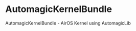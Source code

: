 AutomagicKernelBundle
=====================

AutomagicKernelBundle - AirOS Kernel using AutomagicLib